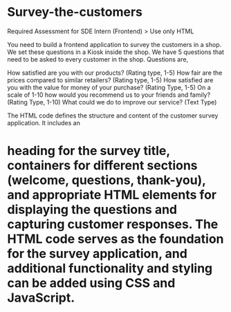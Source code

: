 # Survey-the-customers


Required Assessment for SDE Intern (Frontend) > Use only HTML

You need to build a frontend application to survey the customers in a shop. We set these questions in a Kiosk inside the shop. We have 5 questions that need to be asked to every customer in the shop. Questions are,

How satisfied are you with our products? (Rating type, 1-5)
How fair are the prices compared to similar retailers? (Rating type, 1-5)
How satisfied are you with the value for money of your purchase? (Rating Type, 1-5)
On a scale of 1-10 how would you recommend us to your friends and family? (Rating Type, 1-10)
What could we do to improve our service? (Text Type)

The HTML code defines the structure and content of the customer survey application. It includes an <h1> heading for the survey title, <div> containers for different sections (welcome, questions, thank-you), and appropriate HTML elements for displaying the questions and capturing customer responses. The HTML code serves as the foundation for the survey application, and additional functionality and styling can be added using CSS and JavaScript.

